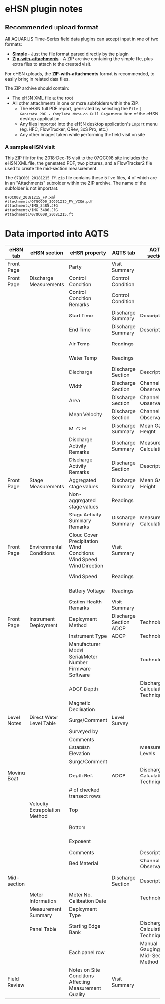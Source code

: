 ﻿# eHSN plugin notes

## Recommended upload format

All AQUARIUS Time-Series field data plugins can accept input in one of two formats:
- **Simple** - Just the file format parsed directly by the plugin
- [**Zip-with-attachments**](https://github.com/AquaticInformatics/aquarius-field-data-framework/tree/master/docs#uploading-field-data-with-attachments) - A ZIP archive containing the simple file, plus extra files to attach to the created visit.

For eHSN uploads, the **ZIP-with-attachments** format is recommended, to easily bring in related data files.

The ZIP archive should contain:
- The eHSN XML file at the root
- All other attachments in one or more subfolders within the ZIP.
    - The eHSN full PDF report, generated by selecting the `File | Generate PDF - Complete Note on Full Page` menu item of the eHSN desktop application.
    - Any files imported into the eHSN desktop application's `Import` menu (eg. HFC, FlowTracker, QRev, SxS Pro, etc.)
    - Any other images taken while performing the field visit on site

### A sample eHSN visit

This ZIP file for the 2018-Dec-15 visit to the 07QC008 site includes the eHSN XML file, the generated PDF, two pictures, and a FlowTracker2 file used to create the mid-section measurement.

The `07QC008_20181215_FV.zip` file contains these 5 five files, 4 of which are in an "Attachments" subfolder within the ZIP archive. The name of the subfolder is not important.

```
07QC008_20181215_FV.xml
Attachments/07QC008_20181215_FV_VIEW.pdf
Attachments/IMG_3485.JPG
Attachments/IMG_3486.JPG
Attachments/07QC008_20181215.ft
```

# Data imported into AQTS

| eHSN tab | eHSN section | eHSN property | AQTS tab | AQTS section | AQTS property |
| --- | --- | --- | --- | --- | --- |
| Front Page | | Party | Visit Summary | | Party |
| Front Page | Discharge Measurements | Control Condition | Control Condition | | Control Condition |
| | | Control Condition Remarks | Control Condition | | Comments |
| | | Start Time | Discharge Summary | Description | Start Time |
| | | End Time | Discharge Summary | Description | End Time |
| | | Air Temp | Readings | | **ParameterId**=TA (Air Temp) |
| | | Water Temp | Readings | | **ParameterId**=TW (Water Temp) |
| | | Discharge | Discharge Section | Description | Discharge |
| | | Width | Discharge Section | Channel Observations | Width |
| | | Area | Discharge Section | Channel Observations | Area |
| | | Mean Velocity | Discharge Section | Channel Observations | Velocity Average |
| | | M. G. H. | Discharge Summary |  Mean Gage Height | Mean Gage Height |
| | | Discharge Activity Remarks | Discharge Summary | Measurement Calculation | Comments |
| | | Discharge Activity Remarks | Discharge Section | Description | Comments |
| Front Page | Stage Measurements | Aggregated stage values | Discharge Summary | Mean Gage Height | Included Measurements |
| | | Non-aggregated stage values | Readings | | ParameterId=HG |
| | | Stage Activity Summary Remarks | Discharge Summary | Measurement Calculations | Comments |
| Front Page | Environmental Conditions | Cloud Cover<br/>Precipitation<br/>Wind Conditions<br/>Wind Speed<br/>Wind Direction | Visit Summary | | Weather |
|  | | Wind Speed | Readings | | **ParameterId**=US (Wind Velocity) |
|  | | Battery Voltage | Readings | | **ParameterId**=VB (Voltage) |
|  | | Station Health Remarks | Visit Summary | | Comments |
| Front Page | Instrument Deployment | Deployment Method | Discharge Section<br/>ADCP | Technology | Deployment Method |
| | | Instrument Type | ADCP | Technology | Device Type |
| | | Manufacturer<br/>Model<br/>Serial/Meter Number<br/>Firmware<br/>Software | | Technology | Manufacturer<br/>Model<br/>Serial Number<br/>Firmware Version<br/>Software Version |
| | | ADCP Depth | | Discharge Calculation Technique | Transducer Depth |
| | | Magnetic Declination | | | Magnetic Variation |
| Level Notes | Direct Water Level Table | Surge/Comment | Level Survey | | Comments |
| | | Surveyed by | | | Party |
| | | Comments | | | Comments |
| | | Establish Elevation | | Measured Levels | Measured Elevation |
| | | Surge/Comment | | | Comments |
| Moving Boat | | Depth Ref. | ADCP | Discharge Calculation Technique | Depth Reference |
| | | # of checked transect rows | | | Number of Transects |
| | Velocity Extrapolation Method | Top | | | Top Estimate Method |
| | | Bottom | | | Bottom Estimate Method |
| | | Exponent | | | Bottom Estimate Exponent |
| | | Comments | | Description | Comments |
| | | Bed Material | | Channel Observations | Channel Material |
| Mid-section | | | Discharge Section | Description | **Discharge Method**=Mid-Section |
| | Meter Information | Meter No.<br/>Calibration Date | | Technology | Primary Current Meter |
| | Measurement Summary | Deployment Type | | | Deployment Type |
| | Panel Table | Starting Edge Bank | | Discharge Calculation Technique | Starting Point |
| | | Each panel row | | Manual Gauging - Mid-Section Method | panel rows |
| Field Review | | Notes on Site Conditions Affecting Measurement Quality | Visit Summary | | Comments |
